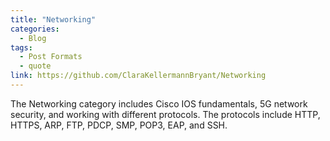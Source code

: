 ```yaml
---
title: "Networking"
categories:
  - Blog
tags:
  - Post Formats
  - quote
link: https://github.com/ClaraKellermannBryant/Networking
---
```


The Networking category includes Cisco IOS fundamentals, 5G network security, and working with different protocols. The protocols include HTTP, HTTPS, ARP, FTP, PDCP, SMP, POP3, EAP, and SSH. 
